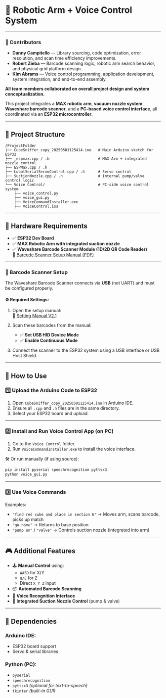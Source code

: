 
# 🦾 Robotic Arm + Voice Control System

---

### 👥 Contributors


- **Danny Campitello** — Library sourcing, code optimization, error resolution, and scan time efficiency improvements.
- **Robert Zieba** — Barcode scanning logic, robotic arm search behavior, and physical grid platform design.
- **Kim Abrams** — Voice control programming, application development, system integration, and end-to-end assembly.
  
**All team members collaborated on overall project design and system conceptualization.**


This project integrates a **MAX robotic arm**, **vacuum nozzle system**, **Waveshare barcode scanner**, and a **PC-based voice control interface**, all coordinated via an **ESP32 microcontroller**.

---

## 📁 Project Structure

```
/ProjectFolder
├── CubeSniffer_copy_20250501125414.ino   # Main Arduino sketch for ESP32
├── _espmax.cpp / .h                      # MAX Arm + integrated nozzle control
├── ESPMax.cpp / .h
├── LobotSerialServoControl.cpp / .h      # Servo control
├── SuctionNozzle.cpp / .h                # Internal pump/valve control logic
└── Voice Control/                        # PC-side voice control system
    ├── voice_control.py
    ├── voice_gui.py
    ├── VoiceCommandInstaller.exe
    ├── VoiceControl.iss
```

---

## 🔧 Hardware Requirements

- ✅ **ESP32 Dev Board**
- ✅ **MAX Robotic Arm with integrated suction nozzle**
- ✅ **Waveshare Barcode Scanner Module (1D/2D QR Code Reader)**  
  📎 [Barcode Scanner Setup Manual (PDF)](https://files.waveshare.com/wiki/Barcode-Scanner-Module/Barcode_Scanner_Module_Setting_Manual_V2.1.pdf)

---

### 🧪 Barcode Scanner Setup

The Waveshare Barcode Scanner connects via **USB** (not UART) and must be configured properly.

#### ⚙ Required Settings:

1. Open the setup manual:  
   📄 [Setting Manual V2.1](https://files.waveshare.com/wiki/Barcode-Scanner-Module/Barcode_Scanner_Module_Setting_Manual_V2.1.pdf)

2. Scan these barcodes from the manual:
   - ✅ **Set USB HID Device Mode**
   - ✅ **Enable Continuous Mode**

3. Connect the scanner to the ESP32 system using a USB interface or USB Host Shield.

---

## 🚀 How to Use

### 1️⃣ Upload the Arduino Code to ESP32

1. Open `CubeSniffer_copy_20250501125414.ino` in Arduino IDE.
2. Ensure all `.cpp` and `.h` files are in the same directory.
3. Select your ESP32 board and upload.

---

### 2️⃣ Install and Run Voice Control App (on PC)

1. Go to the `Voice Control` folder.
2. Run `VoiceCommandInstaller.exe` to install the voice interface.

🛠 Or run manually (if using source):
```bash
pip install pyserial speechrecognition pyttsx3
python voice_gui.py
```

---

### 3️⃣ Use Voice Commands

Examples:
- `"find red cube and place in section E"` → Moves arm, scans barcode, picks up match
- `"go home"` → Returns to base position
- `"pump on"` / `"valve"` → Controls suction nozzle (integrated into arm)

---

## 🎮 Additional Features

- 🕹 **Manual Control** using:
  - `WASD` for X/Y
  - `Q/E` for Z
  - Direct `X Y Z` input
- 📦 **Automated Barcode Scanning**
- 🧠 **Voice Recognition Interface**
- 🔄 **Integrated Suction Nozzle Control** (pump & valve)

---

## 🧩 Dependencies

### Arduino IDE:
- ESP32 board support
- Servo & serial libraries

### Python (PC):
- `pyserial`
- `speechrecognition`
- `pyttsx3` *(optional for text-to-speech)*
- `tkinter` *(built-in GUI)*
